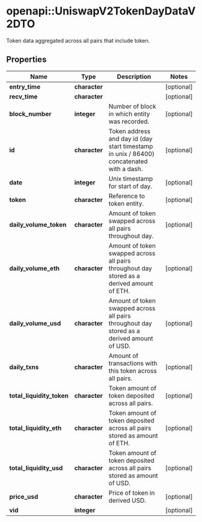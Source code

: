 # openapi::UniswapV2TokenDayDataV2DTO

Token data aggregated across all pairs that include token.

## Properties
Name | Type | Description | Notes
------------ | ------------- | ------------- | -------------
**entry_time** | **character** |  | [optional] 
**recv_time** | **character** |  | [optional] 
**block_number** | **integer** | Number of block in which entity was recorded. | [optional] 
**id** | **character** | Token address and day id (day start timestamp in unix / 86400) concatenated with a dash. | [optional] 
**date** | **integer** | Unix timestamp for start of day. | [optional] 
**token** | **character** | Reference to token entity. | [optional] 
**daily_volume_token** | **character** | Amount of token swapped across all pairs throughout day. | [optional] 
**daily_volume_eth** | **character** | Amount of token swapped across all pairs throughout day stored as a derived amount of ETH. | [optional] 
**daily_volume_usd** | **character** | Amount of token swapped across all pairs throughout day stored as a derived amount of USD. | [optional] 
**daily_txns** | **character** | Amount of transactions with this token across all pairs. | [optional] 
**total_liquidity_token** | **character** | Token amount of token deposited across all pairs. | [optional] 
**total_liquidity_eth** | **character** | Token amount of token deposited across all pairs stored as amount of ETH. | [optional] 
**total_liquidity_usd** | **character** | Token amount of token deposited across all pairs stored as amount of USD. | [optional] 
**price_usd** | **character** | Price of token in derived USD. | [optional] 
**vid** | **integer** |  | [optional] 


